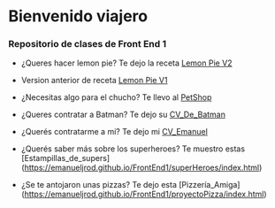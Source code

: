 # Bienvenido viajero
### Repositorio de clases de Front End 1
- ¿Queres hacer lemon pie? Te dejo la receta [Lemon Pie V2](https://emanueljrod.github.io/FrontEnd1/lemonPieV2/index.html)

- Version anterior de receta [Lemon Pie V1](https://emanueljrod.github.io/FrontEnd1/lemonPieV1/index.html)

- ¿Necesitas algo para el chucho? Te llevo al [PetShop](https://emanueljrod.github.io/FrontEnd1/ProyectoPetShop/index.html)

- ¿Queres contratar a Batman? Te dejo su [CV_De_Batman](https://emanueljrod.github.io/FrontEnd1/CV_Batman/index.html)

- ¿Querés contratarme a mi? Te dejo mi [CV_Emanuel](https://emanueljrod.github.io/FrontEnd1/CV_Personal/index.html)

- ¿Querés saber más sobre los superheroes? Te muestro estas [Estampillas_de_supers] (https://emanueljrod.github.io/FrontEnd1/superHeroes/index.html)

- ¿Se te antojaron unas pizzas? Te dejo esta [Pizzería_Amiga] (https://emanueljrod.github.io/FrontEnd1/proyectoPizza/index.html)